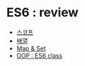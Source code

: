 # ES6 : review

- [스코프](./scope.md)
- [배열](./array.md)
- [Map & Set](./map_set.md)
- [OOP : ES6 class](./OOP.md)
